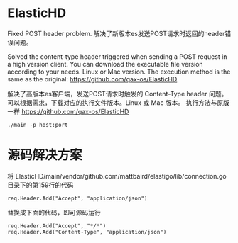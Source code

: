 # ElasticHD
Fixed POST header problem. 解决了新版本es发送POST请求时返回的header错误问题。

Solved the content-type header triggered when sending a POST request in a high version client. You can download the executable file version according to your needs. Linux or Mac version. The execution method is the same as the original: https://github.com/qax-os/ElasticHD

解决了高版本es客户端，发送POST请求时触发的 Content-Type header 问题。
可以根据需求，下载对应的执行文件版本。Linux 或 Mac 版本。
执行方法与原版一样 https://github.com/qax-os/ElasticHD
```
./main -p host:port
```

# 源码解决方案
将 ElasticHD/main/vendor/github.com/mattbaird/elastigo/lib/connection.go 目录下的第159行的代码
```
req.Header.Add("Accept", "application/json")
```
替换成下面的代码，即可源码运行
```
req.Header.Add("Accept", "*/*")
req.Header.Add("Content-Type", "application/json")
```
